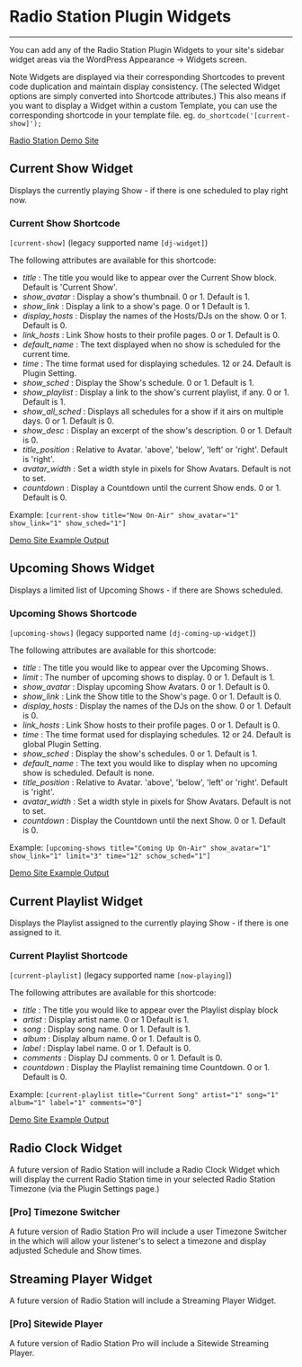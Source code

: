 # Radio Station Plugin Widgets

***

You can add any of the Radio Station Plugin Widgets to your site's sidebar widget areas via the WordPress Appearance -> Widgets screen. 

Note Widgets are displayed via their corresponding Shortcodes to prevent code duplication and maintain display consistency. (The selected Widget options are simply converted into Shortcode attributes.) This also means if you want to display a Widget within a custom Template, you can use the corresponding shortcode in your template file. eg. `do_shortcode('[current-show]');`

[Radio Station Demo Site](http://radiostationdemo.com)


## Current Show Widget
Displays the currently playing Show - if there is one scheduled to play right now.

### Current Show Shortcode
`[current-show]` (legacy supported name `[dj-widget]`)

The following attributes are available for this shortcode:

* *title* : The title you would like to appear over the Current Show block. Default is 'Current Show'.
* *show_avatar* : Display a show's thumbnail. 0 or 1. Default is 1.
* *show_link* : Display a link to a show's page. 0 or 1 Default is 1.
* *display_hosts* : Display the names of the Hosts/DJs on the show. 0 or 1. Default is 0.
* *link_hosts* : Link Show hosts to their profile pages. 0 or 1. Default is 0.
* *default_name* : The text displayed when no show is scheduled for the current time.
* *time* : The time format used for displaying schedules. 12 or 24. Default is Plugin Setting.
* *show_sched* : Display the Show's schedule. 0 or 1. Default is 1.
* *show_playlist* : Display a link to the show's current playlist, if any. 0 or 1.  Default is 1.
* *show_all_sched* : Displays all schedules for a show if it airs on multiple days. 0 or 1. Default is 0.
* *show_desc* : Display an excerpt of the show's description. 0 or 1. Default is 0.
* *title_position* : Relative to Avatar. 'above', 'below', 'left' or 'right'. Default is 'right'.
* *avatar_width* : Set a width style in pixels for Show Avatars. Default is not to set.
* *countdown* : Display a Countdown until the current Show ends. 0 or 1. Default is 0.

Example: `[current-show title="Now On-Air" show_avatar="1" show_link="1" show_sched="1"]`

[Demo Site Example Output](https://radiostationdemo.com/extra-shortcodes/current-show-widget/)

## Upcoming Shows Widget
Displays a limited list of Upcoming Shows - if there are Shows scheduled.


### Upcoming Shows Shortcode
`[upcoming-shows]` (legacy supported name `[dj-coming-up-widget]`)

The following attributes are available for this shortcode:

* *title* : The title you would like to appear over the Upcoming Shows.
* *limit* : The number of upcoming shows to display. 0 or 1. Default is 1.
* *show_avatar* : Display upcoming Show Avatars. 0 or 1. Default is 0.
* *show_link* : Link the Show title to the Show's page. 0 or 1. Default is 0.
* *display_hosts* : Display the names of the DJs on the show. 0 or 1. Default is 0.
* *link_hosts* : Link Show hosts to their profile pages. 0 or 1. Default is 0.
* *time* : The time format used for displaying schedules. 12 or 24. Default is global Plugin Setting.
* *show_sched* : Display the show's schedules. 0 or 1.  Default is 1.
* *default_name* : The text you would like to display when no upcoming show is scheduled. Default is none.
* *title_position* : Relative to Avatar. 'above', 'below', 'left' or 'right'. Default is 'right'.
* *avatar_width* : Set a width style in pixels for Show Avatars. Default is not to set.
* *countdown* : Display the Countdown until the next Show. 0 or 1. Default is 0.

Example: `[upcoming-shows title="Coming Up On-Air" show_avatar="1" show_link="1" limit="3" time="12" schow_sched="1"]`

[Demo Site Example Output](https://radiostationdemo.com/extra-shortcodes/upcoming-shows-widget/)

## Current Playlist Widget
Displays the Playlist assigned to the currently playing Show - if there is one assigned to it.

### Current Playlist Shortcode
`[current-playlist]` (legacy supported name `[now-playing]`)

The following attributes are available for this shortcode:

* *title* : The title you would like to appear over the Playlist display block
* *artist* : Display artist name. 0 or 1  Default is 1.
* *song* : Display song name. 0 or 1. Default is 1.
* *album* : Display album name. 0 or 1. Default is 0.
* *label* : Display label name. 0 or 1.  Default is 0.
* *comments* : Display DJ comments. 0 or 1. Default is 0.
* *countdown* : Display the Playlist remaining time Countdown. 0 or 1. Default is 0.

Example: `[current-playlist title="Current Song" artist="1" song="1" album="1" label="1" comments="0"]`

[Demo Site Example Output](https://radiostationdemo.com/extra-shortcodes/current-playlist-widget/)

## Radio Clock Widget

A future version of Radio Station will include a Radio Clock Widget which will display the current Radio Station time in your selected Radio Station Timezone (via the Plugin Settings page.)

### [Pro] Timezone Switcher
A future version of Radio Station Pro will include a user Timezone Switcher in the which will allow your listener's to select a timezone and display adjusted Schedule and Show times.

## Streaming Player Widget
A future version of Radio Station will include a Streaming Player Widget.

### [Pro] Sitewide Player
A future version of Radio Station Pro will include a Sitewide Streaming Player.

